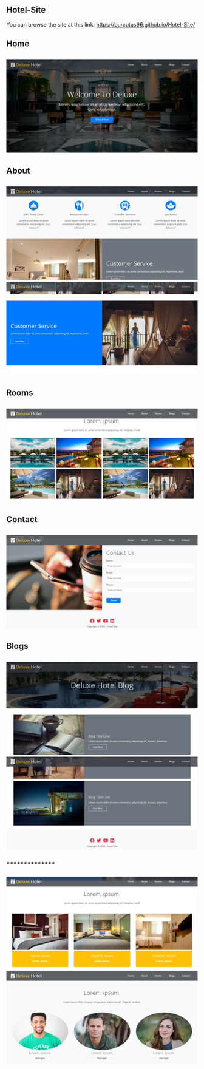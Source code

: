 ## Hotel-Site
<p>You can browse the site at this link:
  <a href="https://burcutas96.github.io/Hotel-Site/" target="_blank">https://burcutas96.github.io/Hotel-Site/</a>
</p>

<h2>Home<h2>
<img src="img/readme/readme1.png">

<h2>About<h2>
<img src="img/readme/readme2.png">
<img src="img/readme/readme4.png">

<h2>Rooms<h2>
<img src="img/readme/readme3.png">

<h2>Contact<h2>
<img src="img/readme/readme7.png">

<h2>Blogs<h2>
<img src="img/readme/readme8.png">
<img src="img/readme/readme9.png">

<h3>**************<h3>
<img src="img/readme/readme5.png">
<img src="img/readme/readme6.png">


